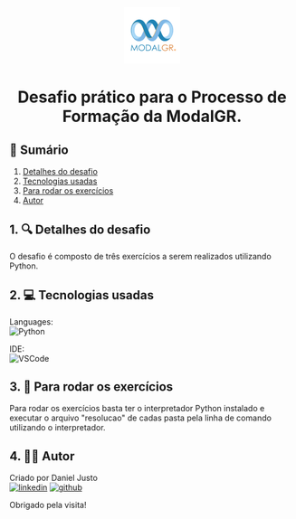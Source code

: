 <div align="center">

![logo](https://github.com/DanJusto/ModalGR_Desafio/blob/main/logo-modal.png) 
  
# Desafio prático para o Processo de Formação da ModalGR.

</div>

## 📜 Sumário
1. [Detalhes do desafio](https://github.com/DanJusto/ModalGR_Desafio#1--detalhes-do-desafio)
2. [Tecnologias usadas](https://github.com/DanJusto/ModalGR_Desafio#2--tecnologias-usadas)
3. [Para rodar os exercícios](https://github.com/DanJusto/ModalGR_Desafio#3--para-rodar-os-exercícios)
4. [Autor](https://github.com/DanJusto/ModalGR_Desafio#4--autor)

## 1. 🔍 Detalhes do desafio
O desafio é composto de três exercícios a serem realizados utilizando Python.  
  
## 2. 💻 Tecnologias usadas
Languages:   
![Python](https://img.shields.io/badge/Python-FFD43B?style=for-the-badge&logo=python&logoColor=blue)

IDE:  
![VSCode](https://img.shields.io/badge/VSCode-0078D4?style=for-the-badge&logo=visual%20studio%20code&logoColor=white)

## 3. 🔌 Para rodar os exercícios

Para rodar os exercícios basta ter o interpretador Python instalado e executar o arquivo "resolucao" de cadas pasta pela linha de comando utilizando o interpretador.
  
## 4. 👨‍💻 Autor
Criado por Daniel Justo  
[![linkedin](https://img.shields.io/badge/linkedin-0A66C2?style=for-the-badge&logo=linkedin&logoColor=white)](https://www.linkedin.com/in/danielmjusto/)
[![github](https://img.shields.io/badge/GitHub-100000?style=for-the-badge&logo=github&logoColor=white)](https://github.com/DanJusto)  
  
Obrigado pela visita!
